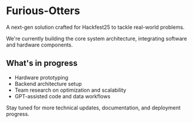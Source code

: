 # Furious-Otters

A next-gen solution crafted for Hackfest25 to tackle real-world problems.

We're currently building the core system architecture, integrating software and hardware components.

## What's in progress
- Hardware prototyping
- Backend architecture setup
- Team research on optimization and scalability
- GPT-assisted code and data workflows

Stay tuned for more technical updates, documentation, and deployment progress.
